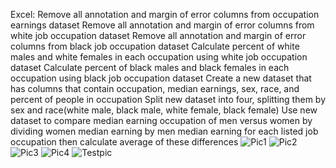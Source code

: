 Excel:
Remove all annotation and margin of error columns from occupation earnings dataset
Remove all annotation and margin of error columns from white job occupation dataset
Remove all annotation and margin of error columns from black job occupation dataset
Calculate percent of white males and white females in each occupation using white job occupation dataset
Calculate percent of black males and black females in each occupation using black job occupation dataset
Create a new dataset that has columns that contain occupation, median earnings, sex, race, and percent of people in occupation
Split new dataset into four, splitting them by sex and race(white male, black male, white female, black female)
Use new dataset to compare median earning occupation of men versus women by dividing women median earning by men median earning for each listed job occupation then calculate average of these differences
![Pic1](https://github.com/Scara98/Portfolio/assets/150705975/061c87c5-c990-4611-97ff-7d40b46593a0)
![Pic2](https://github.com/Scara98/Portfolio/assets/150705975/636936e1-2d33-441b-8e04-3714688738a7)
![Pic3](https://github.com/Scara98/Portfolio/assets/150705975/0180c013-290f-4ef9-8881-6c646c69417e)
![Pic4](https://github.com/Scara98/Portfolio/assets/150705975/8b3fd3fa-bc0e-43b5-a5e2-a3f73f4730dc)
![Testpic](https://github.com/Scara98/Portfolio/assets/150705975/2772f425-fd13-4959-a034-be2309d1e1e0)
